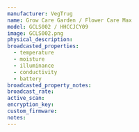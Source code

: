 ```yaml
---
manufacturer: VegTrug
name: Grow Care Garden / Flower Care Max
model: GCLS002 / HHCCJCY09
image: GCLS002.png
physical_description:
broadcasted_properties:
  - temperature
  - moisture
  - illuminance
  - conductivity
  - battery
broadcasted_property_notes:
broadcast_rate:
active_scan:
encryption_key:
custom_firmware:
notes:
---
```

